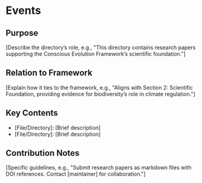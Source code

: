 # Events

## Purpose
[Describe the directory’s role, e.g., "This directory contains research papers supporting the Conscious Evolution Framework’s scientific foundation."]

## Relation to Framework
[Explain how it ties to the framework, e.g., "Aligns with Section 2: Scientific Foundation, providing evidence for biodiversity’s role in climate regulation."]

## Key Contents
- [File/Directory]: [Brief description]
- [File/Directory]: [Brief description]

## Contribution Notes
[Specific guidelines, e.g., "Submit research papers as markdown files with DOI references. Contact [maintainer] for collaboration."]
